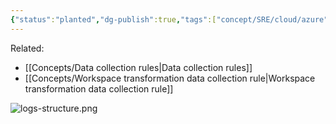```yaml
---
{"status":"planted","dg-publish":true,"tags":["concept/SRE/cloud/azure"],"ms-learn-url":"https://learn.microsoft.com/en-us/azure/azure-monitor/logs/log-analytics-workspace-overview","definition":"A Log Analytics workspace is a unique environment for log data from Azure Monitor and other Azure services, such as Microsoft Sentinel and Microsoft Defender for Cloud.","creation_date":"2024-05-02 18:40","permalink":"/concepts/log-analytics-workspace/","dgPassFrontmatter":true}
---
```


Related:
* [[Concepts/Data collection rules\|Data collection rules]]
* [[Concepts/Workspace transformation data collection rule\|Workspace transformation data collection rule]]

![logs-structure.png](/img/user/images/logs-structure.png)